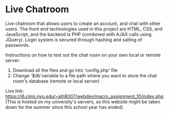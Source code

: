 # Live Chatroom 

Live chatroom that allows users to create an account, and chat with other users. The front end technologies used in this project are HTML, CSS, and JavaScript, and the backend is PHP (combined with AJAX calls using JQuery). Login system is secured through hashing and salting of passwords. 

Instructions on how to test out the chat room on your own local or remote server: 
1. Download all the files and go into 'config.php' file 
2. Change '$db'variable to a file path where you want to store the chat room's database (remote or local server) 


Live link: https://i6.cims.nyu.edu/~alh8007/webdev/macro_assignment_10/index.php 
(This is hosted on my university's servers, so this website might be taken down for the summer since this school year has ended) 
